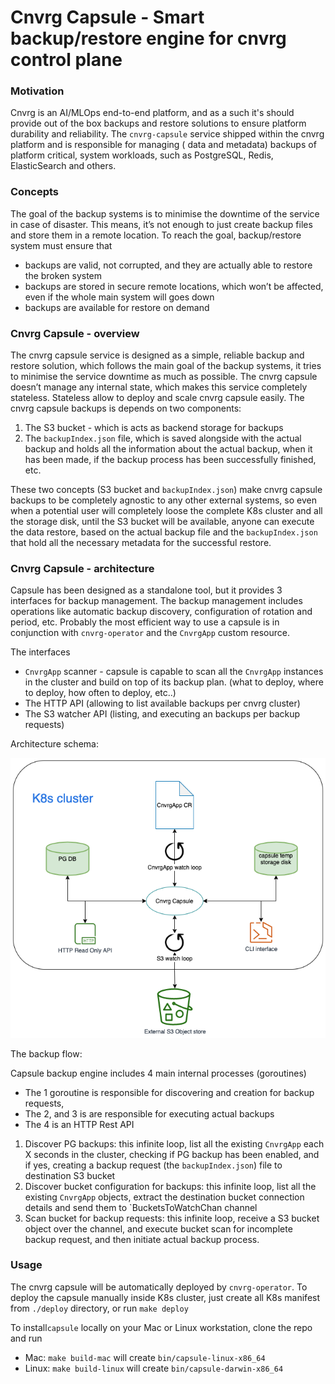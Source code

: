 # Cnvrg Capsule - Smart backup/restore engine for cnvrg control plane

### Motivation 

Cnvrg is an AI/MLOps end-to-end platform, and as a such it's should provide 
out of the box backups and restore solutions to ensure platform durability and reliability. 
The `cnvrg-capsule` service shipped within the cnvrg platform and is responsible for managing ( data and metadata) backups of platform critical, system workloads, such as PostgreSQL, Redis, ElasticSearch and others. 

### Concepts 
The goal of the backup systems is to minimise the downtime of the service in case of disaster. 
This means, it’s not enough to just create backup files and store them in a remote location. 
To reach the goal, backup/restore system must ensure that
* backups are valid, not corrupted, and they are actually able to restore the broken system 
* backups are stored in secure remote locations, which won’t be affected, even if the whole main system will goes down 
* backups are available for restore on demand 

### Cnvrg Capsule - overview
The cnvrg capsule service is designed as a simple, reliable backup and restore solution, which follows the main goal of the backup systems, it tries to minimise the service downtime as much as possible. 
The cnvrg capsule doesn’t manage any internal state, which makes this service completely stateless. Stateless allow to deploy and scale cnvrg capsule easily. 
The cnvrg capsule backups is depends on two components:
1. The S3 bucket - which is acts as backend storage for backups 
2. The `backupIndex.json` file, which is saved alongside with the actual backup and holds all the information about the actual backup, when it has been made, if the backup process has been successfully finished, etc. 

These two concepts (S3 bucket and `backupIndex.json`) make cnvrg capsule backups to be completely agnostic to any other external systems, so even when a potential user will completely loose the complete K8s cluster and all the storage disk, until the S3 bucket will be available, anyone can execute the data restore, based on the actual backup file and the `backupIndex.json` that hold all the necessary metadata for the successful restore.


### Cnvrg Capsule - architecture 
Capsule has been designed as a standalone tool, but it provides 3 interfaces for backup management. The backup management includes operations like automatic backup discovery, configuration of rotation and period, etc. Probably the most efficient way to use a capsule is in conjunction with `cnvrg-operator` and the `CnvrgApp` custom resource. 

The interfaces

* `CnvrgApp` scanner - capsule is capable to scan all the `CnvrgApp` instances in the cluster and build on top of its backup plan. (what to deploy, where to deploy, how often to deploy, etc..)  
* The HTTP API (allowing to list available backups per cnvrg cluster)
* The S3 watcher API (listing, and executing an backups per backup requests) 

Architecture schema: 

![capsule schema](./docs/schema.png)


The backup flow:

Capsule backup engine includes 4 main internal processes (goroutines)  
* The 1 goroutine is responsible for discovering and creation for backup requests, 
* The 2, and 3 is are responsible for executing actual backups
* The 4 is an HTTP Rest API 

1. Discover PG backups: this infinite loop, list all the existing `CnvrgApp` each X seconds in the cluster, checking if PG backup has been enabled, and if yes, creating a  backup request (the `backupIndex.json`) file to destination S3 bucket
2. Discover bucket configuration for backups: this infinite loop, list all the existing `CnvrgApp` objects, extract the destination bucket connection details and send them to `BucketsToWatchChan channel 
3. Scan bucket for backup requests: this infinite loop, receive a S3 bucket object over the channel, and execute bucket scan for incomplete backup request, and then initiate actual backup process.

### Usage 

The cnvrg capsule will be automatically deployed by `cnvrg-operator`. 
To deploy the capsule manually inside K8s cluster, 
just create all K8s manifest from `./deploy` directory, or run `make deploy` 

To install`capsule` locally on your Mac or Linux workstation, clone the repo and run
* Mac: `make build-mac` will create `bin/capsule-linux-x86_64` 
* Linux: `make build-linux` will create `bin/capsule-darwin-x86_64`

